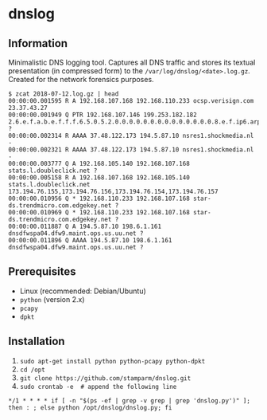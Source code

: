 # dnslog

## Information

Minimalistic DNS logging tool. Captures all DNS traffic and stores its textual presentation (in compressed form) to the `/var/log/dnslog/<date>.log.gz`. Created for the network forensics purposes.

```
$ zcat 2018-07-12.log.gz | head
00:00:00.001595 R A 192.168.107.168 192.168.110.233 ocsp.verisign.com 23.37.43.27
00:00:00.001949 Q PTR 192.168.107.146 199.253.182.182 2.6.e.f.a.b.e.f.f.f.6.5.0.5.2.0.0.0.0.0.0.0.0.0.0.0.0.0.0.8.e.f.ip6.arpa ?
00:00:00.002314 R AAAA 37.48.122.173 194.5.87.10 nsres1.shockmedia.nl -
00:00:00.002321 R AAAA 37.48.122.173 194.5.87.10 nsres1.shockmedia.nl -
00:00:00.003777 Q A 192.168.105.140 192.168.107.168 stats.l.doubleclick.net ?
00:00:00.005158 R A 192.168.107.168 192.168.105.140 stats.l.doubleclick.net 173.194.76.155,173.194.76.156,173.194.76.154,173.194.76.157
00:00:00.010956 Q * 192.168.110.233 192.168.107.168 star-ds.trendmicro.com.edgekey.net ?
00:00:00.010969 Q * 192.168.110.233 192.168.107.168 star-ds.trendmicro.com.edgekey.net ?
00:00:00.011887 Q A 194.5.87.10 198.6.1.161 dnsdfwspa04.dfw9.maint.ops.us.uu.net ?
00:00:00.011896 Q AAAA 194.5.87.10 198.6.1.161 dnsdfwspa04.dfw9.maint.ops.us.uu.net ?
```

## Prerequisites

* Linux (recommended: Debian/Ubuntu)
* `python` (version 2.x)
* `pcapy`
* `dpkt`

## Installation
1) `sudo apt-get install python python-pcapy python-dpkt`
2) `cd /opt`
3) `git clone https://github.com/stamparm/dnslog.git`
4) `sudo crontab -e  # append the following line`

`*/1 * * * * if [ -n "$(ps -ef | grep -v grep | grep 'dnslog.py')" ]; then : ; else python /opt/dnslog/dnslog.py; fi`
